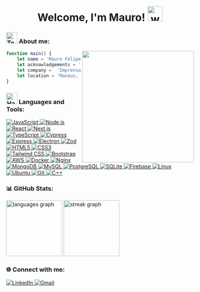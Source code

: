 <h1 align="center">Welcome, I'm Mauro! <img src="https://user-images.githubusercontent.com/72663882/171687151-bb31c996-c9d2-49c8-b593-734946893b23.gif" alt="waving hand gif" aria-hidden="true" width="40" /></h1>
<h3 align="left"><img src="https://raw.githubusercontent.com/Tarikul-Islam-Anik/Animated-Fluent-Emojis/master/Emojis/People/Technologist.png" alt="Technologist" width="30" height="30" /> About me:</h3>
<img align="right" width="300" src="https://media.tenor.com/pT_eK7L76OEAAAAC/coding-computer-coding.gif" />

```javascript
function main() {
    let name = 'Mauro Felipe';
    let acknowledgements = 'Software Engineer';
    let company =  'Imprensa Oficial'
    let location = 'Manaus, Amazonas, Brazil';
}
```
<h3 align="left"><img src="https://raw.githubusercontent.com/Tarikul-Islam-Anik/Animated-Fluent-Emojis/master/Emojis/Objects/Hammer%20and%20Wrench.png" alt="Hammer and Wrench" width="30" height="30" /> Languages and Tools:</h3>
<p align="left"> 
    <a href="https://developer.mozilla.org/en-US/docs/Web/JavaScript" target="_blank" rel="noreferrer">
        <img src="https://img.shields.io/badge/JavaScript-F7DF1E?style=for-the-badge&logo=javascript&logoColor=black" alt="JavaScript" />
    </a>
    <a href="https://nodejs.org" target="_blank" rel="noreferrer">
        <img src="https://img.shields.io/badge/Node.js-8CC84B?style=for-the-badge&logo=node.js&logoColor=white" alt="Node.js" />
    </a>
    <a href="https://www.reactjs.org" target="_blank" rel="noreferrer">
        <img src="https://img.shields.io/badge/React-61DAFB?style=for-the-badge&logo=react&logoColor=black" alt="React" />
    </a>
    <a href="https://nextjs.org/" target="_blank" rel="noreferrer">
        <img src="https://img.shields.io/badge/Next.js-000000?style=for-the-badge&logo=next.js&logoColor=white" alt="Next.js" />
    </a>
    <a href="https://www.typescriptlang.org/" target="_blank" rel="noreferrer">
        <img src="https://img.shields.io/badge/TypeScript-007ACC?style=for-the-badge&logo=typescript&logoColor=white" alt="TypeScript" />
    </a>
    <a href="https://www.cypress.io" target="_blank" rel="noreferrer">
        <img src="https://img.shields.io/badge/Cypress-17202C?style=for-the-badge&logo=cypress&logoColor=white" alt="Cypress" />
    </a>
    <a href="https://expressjs.com" target="_blank" rel="noreferrer">
        <img src="https://img.shields.io/badge/Express-404D59?style=for-the-badge&logo=express&logoColor=white" alt="Express" />
    </a>
    <a href="https://www.electronjs.org" target="_blank">
        <img src="https://img.shields.io/badge/Electron-47848F?style=for-the-badge&logo=electron&logoColor=white" alt="Electron" />
    </a>
    <a href="https://zod.dev" target="_blank">
        <img src="https://img.shields.io/badge/Zod-2E8B3D?style=for-the-badge&logo=zod&logoColor=white" alt="Zod" />
    </a>
    <a href="https://www.w3.org/html/" target="_blank" rel="noreferrer">
        <img src="https://img.shields.io/badge/HTML5-E34F26?style=for-the-badge&logo=html5&logoColor=white" alt="HTML5" />
    </a>
    <a href="https://www.w3schools.com/css/" target="_blank" rel="noreferrer">
        <img src="https://img.shields.io/badge/CSS3-1572B6?style=for-the-badge&logo=css3&logoColor=white" alt="CSS3" />
    </a>
    <a href="https://tailwindcss.com/" target="_blank" rel="noreferrer">
        <img src="https://img.shields.io/badge/Tailwind_CSS-06B6D4?style=for-the-badge&logo=tailwind-css&logoColor=white" alt="Tailwind CSS" />
    </a>
    <a href="https://getbootstrap.com" target="_blank" rel="noreferrer">
        <img src="https://img.shields.io/badge/Bootstrap-563D7C?style=for-the-badge&logo=bootstrap&logoColor=white" alt="Bootstrap" />
    </a>
    <a href="https://aws.amazon.com" target="_blank" rel="noreferrer">
        <img src="https://img.shields.io/badge/AWS-232F3E?style=for-the-badge&logo=amazonaws&logoColor=white" alt="AWS" />
    </a>
    <a href="https://www.docker.com/" target="_blank" rel="noreferrer">
        <img src="https://img.shields.io/badge/Docker-2496ED?style=for-the-badge&logo=docker&logoColor=white" alt="Docker" />
    </a>
    <a href="https://www.nginx.com" target="_blank">
        <img src="https://img.shields.io/badge/Nginx-009639?style=for-the-badge&logo=nginx&logoColor=white" alt="Nginx" />
    </a>
    <a href="https://www.mongodb.com/" target="_blank" rel="noreferrer">
        <img src="https://img.shields.io/badge/MongoDB-47A248?style=for-the-badge&logo=mongodb&logoColor=white" alt="MongoDB" />
    </a>
    <a href="https://www.mysql.com/" target="_blank" rel="noreferrer">
        <img src="https://img.shields.io/badge/MySQL-4479A1?style=for-the-badge&logo=mysql&logoColor=white" alt="MySQL" />
    </a>
    <a href="https://www.postgresql.org" target="_blank" rel="noreferrer">
        <img src="https://img.shields.io/badge/PostgreSQL-4169E1?style=for-the-badge&logo=postgresql&logoColor=white" alt="PostgreSQL" />
    </a>
    <a href="https://www.sqlite.org/" target="_blank" rel="noreferrer">
        <img src="https://img.shields.io/badge/SQLite-003B57?style=for-the-badge&logo=sqlite&logoColor=white" alt="SQLite" />
    </a>
    <a href="https://firebase.google.com/" target="_blank" rel="noreferrer">
        <img src="https://img.shields.io/badge/Firebase-FFCA28?style=for-the-badge&logo=firebase&logoColor=white" alt="Firebase" />
    </a>
    <a href="https://www.linux.org/" target="_blank" rel="noreferrer">
        <img src="https://img.shields.io/badge/Linux-FCC624?style=for-the-badge&logo=linux&logoColor=black" alt="Linux" />
    </a>
    <a href="https://ubuntu.com/" target="_blank">
        <img src="https://img.shields.io/badge/Ubuntu-E95420?style=for-the-badge&logo=ubuntu&logoColor=white" alt="Ubuntu" />
    </a>
    <a href="https://git-scm.com/" target="_blank" rel="noreferrer">
        <img src="https://img.shields.io/badge/Git-F05032?style=for-the-badge&logo=git&logoColor=white" alt="Git" />
    </a>
    <a href="https://www.w3schools.com/cpp/" target="_blank" rel="noreferrer">
        <img src="https://img.shields.io/badge/C%2B%2B-00599C?style=for-the-badge&logo=cplusplus&logoColor=white" alt="C++" />
    </a>
</p>

<h3 align="left">📊 GitHub Stats: </h3>
<div align="left">
  <img src="https://github-readme-stats.vercel.app/api/top-langs?username=lopesmauro&locale=en&hide_title=false&layout=compact&card_width=320&langs_count=5&theme=transparent&hide_border=true&order=2" height="150" alt="languages graph"  />
  <img src="https://streak-stats.demolab.com?user=lopesmauro&locale=en&mode=daily&theme=transparent&hide_border=true&border_radius=5&order=3" height="150" alt="streak graph"  />
</div>

<h3 align="left">🌐 Connect with me:</h3>
<p align="left">
    <a href="https://linkedin.com/in/mauro-felipe-lopes" target="blank">
        <img src="https://img.shields.io/badge/linkedin-%230077B5.svg?style=for-the-badge&logo=linkedin&logoColor=white" alt="LinkedIn" />
    </a>
    <a href="maurofelipe046@gmail.com">
        <img src="https://img.shields.io/badge/Gmail-D14836?style=for-the-badge&logo=gmail&logoColor=white" alt="Gmail" />
    </a>
</p>

